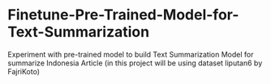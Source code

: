 # Finetune-Pre-Trained-Model-for-Text-Summarization
Experiment with pre-trained model to build Text Summarization Model for summarize Indonesia Article (in this project will be using dataset liputan6 by FajriKoto)
